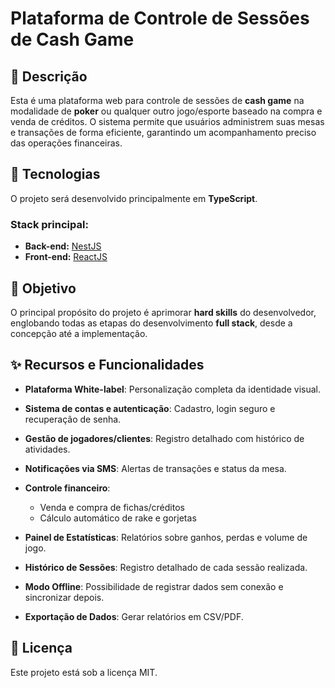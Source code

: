 # Plataforma de Controle de Sessões de Cash Game

## 📌 Descrição

Esta é uma plataforma web para controle de sessões de **cash game** na modalidade de **poker** ou qualquer outro jogo/esporte baseado na compra e venda de créditos. O sistema permite que usuários administrem suas mesas e transações de forma eficiente, garantindo um acompanhamento preciso das operações financeiras.

## 🚀 Tecnologias

O projeto será desenvolvido principalmente em **TypeScript**.

### **Stack principal**:

- **Back-end:** [NestJS](https://nestjs.com/)
- **Front-end:** [ReactJS](https://react.dev/)

## 🎯 Objetivo

O principal propósito do projeto é aprimorar **hard skills** do desenvolvedor, englobando todas as etapas do desenvolvimento **full stack**, desde a concepção até a implementação.

## ✨ Recursos e Funcionalidades

- **Plataforma White-label**: Personalização completa da identidade visual.
- **Sistema de contas e autenticação**: Cadastro, login seguro e recuperação de senha.
- **Gestão de jogadores/clientes**: Registro detalhado com histórico de atividades.
- **Notificações via SMS**: Alertas de transações e status da mesa.

- **Controle financeiro**:

  - Venda e compra de fichas/créditos
  - Cálculo automático de rake e gorjetas

- **Painel de Estatísticas**: Relatórios sobre ganhos, perdas e volume de jogo.
- **Histórico de Sessões**: Registro detalhado de cada sessão realizada.
- **Modo Offline**: Possibilidade de registrar dados sem conexão e sincronizar depois.
- **Exportação de Dados**: Gerar relatórios em CSV/PDF.

## 📄 Licença

Este projeto está sob a licença MIT.
